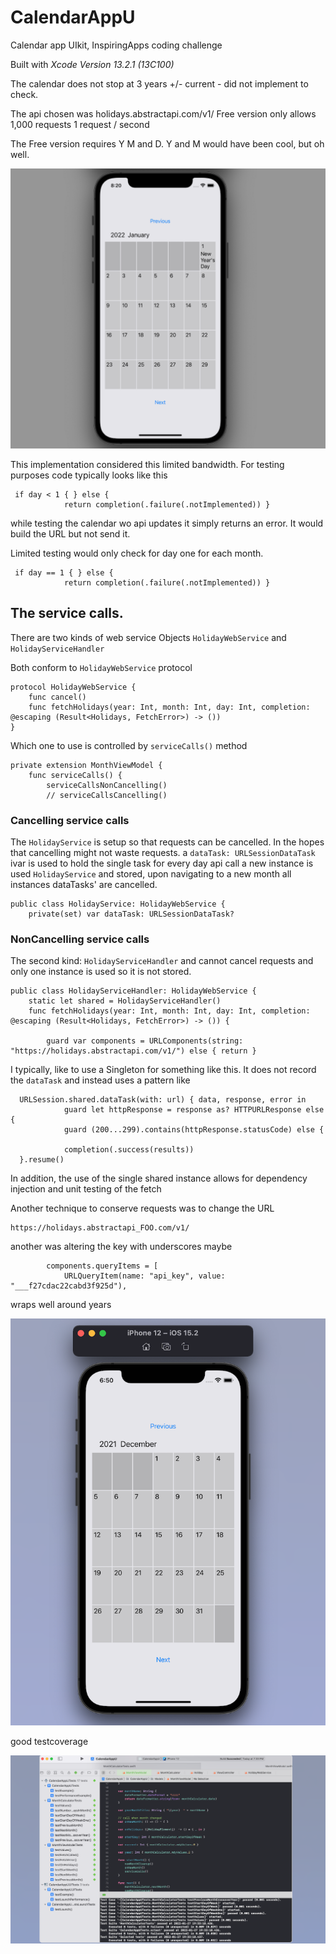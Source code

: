 # CalendarAppU
Calendar app UIkit, InspiringApps coding challenge

Built with *Xcode Version 13.2.1 (13C100)*

The calendar does not stop at 3 years +/- current - did not implement to check.

The api chosen was holidays.abstractapi.com/v1/
Free version only allows 1,000 requests 1 request / second

The Free version requires Y M and D.   Y and M would have been cool, but oh well.

![alt text](https://github.com/kerrjo/CalendarAppU/blob/master/Screen%20Shot%202022-01-27%20at%208.21.33%20PM.png)

This implementation considered this limited bandwidth. For testing purposes code typically looks like this 
```
 if day < 1 { } else {
            return completion(.failure(.notImplemented)) }
```
while testing the calendar wo api updates it simply returns an error. It would build the URL but not send it.


Limited testing would only check for day one for each month.
```
 if day == 1 { } else {
            return completion(.failure(.notImplemented)) }
```
## The service calls. 
There are two kinds of web service Objects `HolidayWebService` and `HolidayServiceHandler`

Both conform to `HolidayWebService` protocol
```
protocol HolidayWebService {
    func cancel()
    func fetchHolidays(year: Int, month: Int, day: Int, completion: @escaping (Result<Holidays, FetchError>) -> ())
}
```
Which one to use is controlled by `serviceCalls()` method
```
private extension MonthViewModel {
    func serviceCalls() {
        serviceCallsNonCancelling()
        // serviceCallsCancelling()
```

### Cancelling service calls
The `HolidayService` is setup so that requests can be cancelled. In the hopes that cancelling might not waste requests. a `dataTask: URLSessionDataTask` ivar is used to hold the single task for every day api call a new instance is used `HolidayService` and stored, upon navigating to a new month all instances dataTasks' are cancelled.
```
public class HolidayService: HolidayWebService {
    private(set) var dataTask: URLSessionDataTask?
```

### NonCancelling service calls
The second kind: `HolidayServiceHandler` and cannot cancel requests and only one instance is used so it is not stored. 
```
public class HolidayServiceHandler: HolidayWebService {
    static let shared = HolidayServiceHandler()
    func fetchHolidays(year: Int, month: Int, day: Int, completion: @escaping (Result<Holidays, FetchError>) -> ()) {
        
        guard var components = URLComponents(string: "https://holidays.abstractapi.com/v1/") else { return }
```

I typically, like to use a Singleton for something like this. It does not record the `dataTask` and instead uses a pattern like 
```
  URLSession.shared.dataTask(with: url) { data, response, error in
            guard let httpResponse = response as? HTTPURLResponse else {
            guard (200...299).contains(httpResponse.statusCode) else {
            
            completion(.success(results))
  }.resume()
```
In addition, the use of the single shared instance allows for dependency injection and unit testing of the fetch

Another technique to conserve requests was to change the URL
```
https://holidays.abstractapi_FOO.com/v1/
```
another was altering the key with underscores maybe
```
        components.queryItems = [
            URLQueryItem(name: "api_key", value: "___f27cdac22cabd3f925d"),
```

wraps well around years

![alt text](https://github.com/kerrjo/CalendarAppU/blob/master/Screen%20Shot%202022-01-27%20at%206.57.45%20PM.png)

good testcoverage

![alt text](https://github.com/kerrjo/CalendarAppU/blob/master/Screen%20Shot%202022-01-27%20at%208.11.00%20PM.png)
